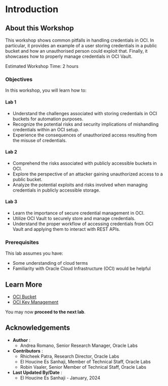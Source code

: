 # Introduction

## About this Workshop

This workshop shows common pitfalls in handling credentials in OCI. In particular, it provides an example of a user storing credentials in a public bucket and how an unauthorised person could exploit that. Finally, it showcases how to properly manage credentials in OCI Vault.

Estimated Workshop Time: 2 hours

### Objectives

In this workshop, you will learn how to:

#### Lab 1

- Understand the challenges associated with storing credentials in OCI buckets for automation purposes.
- Recognize the potential risks and security implications of mishandling credentials within an OCI setup.
- Experience the consequences of unauthorized access resulting from the misuse of credentials.

#### Lab 2

- Comprehend the risks associated with publicly accessible buckets in OCI.
- Explore the perspective of an attacker gaining unauthorized access to a public bucket.
- Analyze the potential exploits and risks involved when managing credentials in publicly accessible storage.

#### Lab 3

- Learn the importance of secure credential management in OCI.
- Utilize OCI Vault to securely store and manage credentials.
- Understand the proper workflow of accessing credentials from OCI Vault and applying them to interact with REST APIs.

### Prerequisites

This lab assumes you have:

- Some understanding of cloud terms
- Familiarity with Oracle Cloud Infrastructure \(OCI) would be helpful

## Learn More

- [OCI Bucket](https://docs.oracle.com/en-us/iaas/Content/Object/Tasks/managingbuckets.htm)
- [OCI Key Management](https://www.oracle.com/security/cloud-security/key-management/#protect-enterprise)

You may now **proceed to the next lab**.

## Acknowledgements

- **Author** :
    - Andrea Romano, Senior Research Manager, Oracle Labs
- **Contributors** :
    - Rhicheek Patra, Research Director, Oracle Labs
    - El Houcine Es Sanhaji, Member of Technical Staff, Oracle Labs
    - Robin Vaaler, Senior Member of Technical Staff,  Oracle Labs
- **Last Updated By/Date** :
    - El Houcine Es Sanhaji - January, 2024
